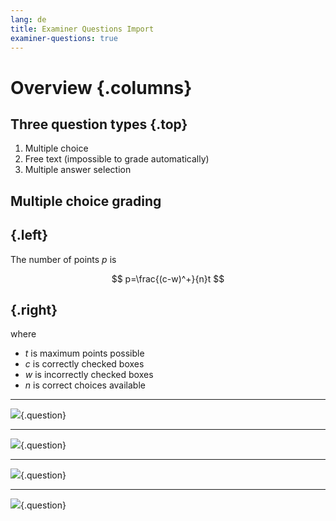 ```yaml
---
lang: de
title: Examiner Questions Import
examiner-questions: true
---
```


# Overview {.columns}

## Three question types {.top}

1.  Multiple choice
2.  Free text (impossible to grade automatically)
3.  Multiple answer selection

## Multiple choice grading

##  {.left}

The number of points $p$ is

$$
p=\frac{(c-w)^+}{n}t
$$

##  {.right}

where

-   $t$ is maximum points possible
-   $c$ is correctly checked boxes
-   $w$ is incorrectly checked boxes
-   $n$ is correct choices available

------------------------------------------------------------------------

![](./data/homogenous-coordinates-quest.yaml){.question}

------------------------------------------------------------------------

![](./data/replacement-transform-1-quest.yaml){.question}

------------------------------------------------------------------------

![](./data/composite-pattern-2-quest.yaml){.question}

------------------------------------------------------------------------

![](./data/texture-transformation-quest.yaml){.question}

